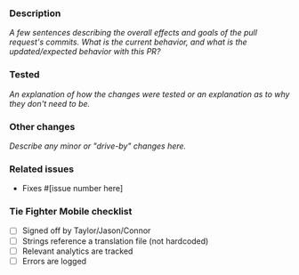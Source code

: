 ### Description

_A few sentences describing the overall effects and goals of the pull request's commits.
What is the current behavior, and what is the updated/expected behavior with this PR?_

### Tested

_An explanation of how the changes were tested or an explanation as to why they don't need to be._

### Other changes

_Describe any minor or "drive-by" changes here._

### Related issues

- Fixes #[issue number here]

### Tie Fighter Mobile checklist

- [ ] Signed off by Taylor/Jason/Connor
- [ ] Strings reference a translation file (not hardcoded)
- [ ] Relevant analytics are tracked
- [ ] Errors are logged

